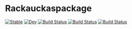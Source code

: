 # Rackauckaspackage

[![Stable](https://img.shields.io/badge/docs-stable-blue.svg)](https://atantos.github.io/Rackauckaspackage.jl/stable)
[![Dev](https://img.shields.io/badge/docs-dev-blue.svg)](https://atantos.github.io/Rackauckaspackage.jl/dev)
[![Build Status](https://github.com/atantos/Rackauckaspackage.jl/workflows/CI/badge.svg)](https://github.com/atantos/Rackauckaspackage.jl/actions)
[![Build Status](https://travis-ci.com/atantos/Rackauckaspackage.jl.svg?branch=master)](https://travis-ci.com/atantos/Rackauckaspackage.jl)
[![Build Status](https://ci.appveyor.com/api/projects/status/github/atantos/Rackauckaspackage.jl?svg=true)](https://ci.appveyor.com/project/atantos/Rackauckaspackage-jl)
